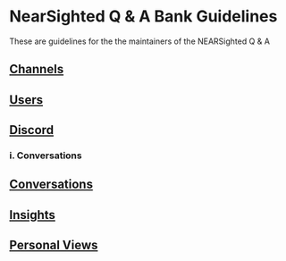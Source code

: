 # NearSighted Q & A Bank Guidelines

These are guidelines for the the maintainers of the NEARSighted Q & A 
## [Channels](https://github.com/near-sighted/NearSightedGL/blob/main/Channels.md)
## [Users](https://hackmd.io/nvMa0vC0QVag6mOK20RmrA)
## [Discord](https://hackmd.io/Z2NWK6ZYRjC-hBdpc5qWbA)
### i. Conversations
## [Conversations](https://github.com/near-sighted/NearSightedGL/blob/main/Conversation.md)
## [Insights](https://hackmd.io/PtGLZr4eRmW8rK-yQ4-Fzw)

## [Personal Views](https://hackmd.io/4Dq8BN7GRwS2u90-MAUwtQ)
